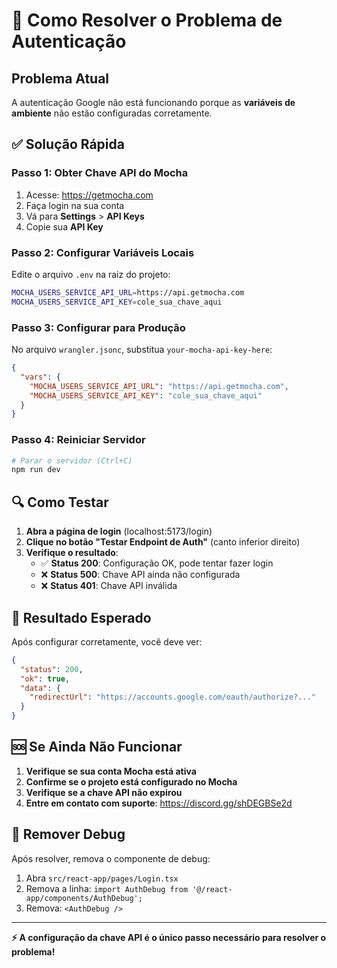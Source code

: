 # 🚨 Como Resolver o Problema de Autenticação

## Problema Atual
A autenticação Google não está funcionando porque as **variáveis de ambiente** não estão configuradas corretamente.

## ✅ Solução Rápida

### Passo 1: Obter Chave API do Mocha
1. Acesse: https://getmocha.com
2. Faça login na sua conta
3. Vá para **Settings** > **API Keys**
4. Copie sua **API Key**

### Passo 2: Configurar Variáveis Locais
Edite o arquivo `.env` na raiz do projeto:

```bash
MOCHA_USERS_SERVICE_API_URL=https://api.getmocha.com
MOCHA_USERS_SERVICE_API_KEY=cole_sua_chave_aqui
```

### Passo 3: Configurar para Produção
No arquivo `wrangler.jsonc`, substitua `your-mocha-api-key-here`:

```json
{
  "vars": {
    "MOCHA_USERS_SERVICE_API_URL": "https://api.getmocha.com",
    "MOCHA_USERS_SERVICE_API_KEY": "cole_sua_chave_aqui"
  }
}
```

### Passo 4: Reiniciar Servidor
```bash
# Parar o servidor (Ctrl+C)
npm run dev
```

## 🔍 Como Testar

1. **Abra a página de login** (localhost:5173/login)
2. **Clique no botão "Testar Endpoint de Auth"** (canto inferior direito)
3. **Verifique o resultado**:
   - ✅ **Status 200**: Configuração OK, pode tentar fazer login
   - ❌ **Status 500**: Chave API ainda não configurada
   - ❌ **Status 401**: Chave API inválida

## 🎯 Resultado Esperado

Após configurar corretamente, você deve ver:

```json
{
  "status": 200,
  "ok": true,
  "data": {
    "redirectUrl": "https://accounts.google.com/oauth/authorize?..."
  }
}
```

## 🆘 Se Ainda Não Funcionar

1. **Verifique se sua conta Mocha está ativa**
2. **Confirme se o projeto está configurado no Mocha**
3. **Verifique se a chave API não expirou**
4. **Entre em contato com suporte**: https://discord.gg/shDEGBSe2d

## 🧹 Remover Debug

Após resolver, remova o componente de debug:

1. Abra `src/react-app/pages/Login.tsx`
2. Remova a linha: `import AuthDebug from '@/react-app/components/AuthDebug';`
3. Remova: `<AuthDebug />`

---

**⚡ A configuração da chave API é o único passo necessário para resolver o problema!**
